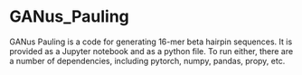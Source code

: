 # GANus_Pauling

GANus Pauling is a code for generating 16-mer beta hairpin sequences. It is provided as a Jupyter notebook and as a python file. 
To run either, there are a number of dependencies, including pytorch, numpy, pandas, propy, etc. 

